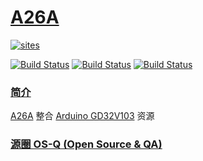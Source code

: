 # [A26A](https://github.com/OS-Q/A26A)

[![sites](http://182.61.61.133/link/resources/OSQ.png)](http://www.OS-Q.com)

[![Build Status](https://github.com/OS-Q/A26A/workflows/ubuntu/badge.svg)](https://github.com/OS-Q/A26A/actions/workflows/ubuntu.yml)
[![Build Status](https://github.com/OS-Q/A26A/workflows/windows/badge.svg)](https://github.com/OS-Q/A26A/actions/workflows/windows.yml)
[![Build Status](https://github.com/OS-Q/A26A/workflows/PlatformIO/badge.svg)](https://github.com/OS-Q/A26A/actions/workflows/platformio.yml)

### [简介](https://github.com/OS-Q/A26A/wiki)

[A26A](https://github.com/OS-Q/A26A) 整合 [Arduino GD32V103](https://github.com/sipeed/Longduino) 资源

### [源圈 OS-Q (Open Source & QA) ](http://www.OS-Q.com)
